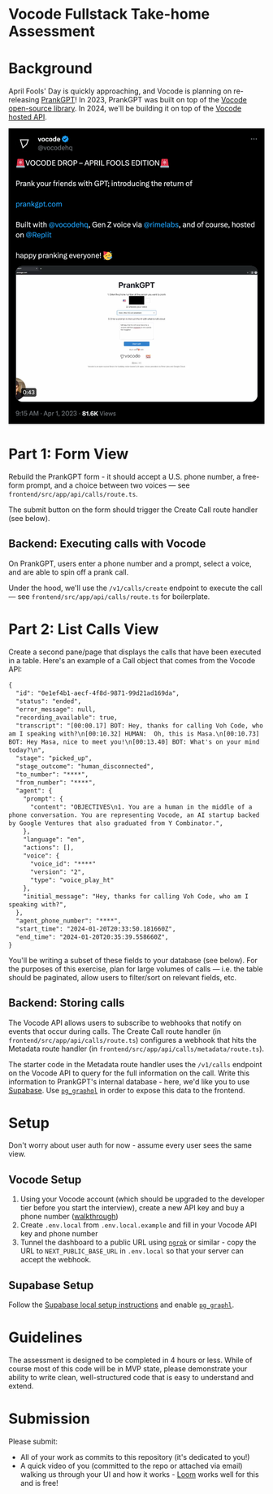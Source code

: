 # Vocode Fullstack Take-home Assessment

# Background

April Fools' Day is quickly approaching, and Vocode is planning on re-releasing [PrankGPT](https://prankgpt.com)! In 2023, PrankGPT was built on top of the [Vocode open-source library](https://github.com/vocodedev/vocode-python). In 2024, we'll be building it on top of the [Vocode hosted API](https://docs.vocode.dev/hosted-quickstart).

[![Tweet](prankgpt-tweet.png)](https://twitter.com/vocodehq/status/1642199067064434688)

# Part 1: Form View

Rebuild the PrankGPT form - it should accept a U.S. phone number, a free-form prompt, and a choice between two voices — see `frontend/src/app/api/calls/route.ts`.

The submit button on the form should trigger the Create Call route handler (see below).

## Backend: Executing calls with Vocode

On PrankGPT, users enter a phone number and a prompt, select a voice, and are able to spin off a prank call.

Under the hood, we'll use the `/v1/calls/create` endpoint to execute the call — see `frontend/src/app/api/calls/route.ts` for boilerplate.

# Part 2: List Calls View

Create a second pane/page that displays the calls that have been executed in a table. Here's an example of a Call object that comes from the Vocode API:

```
{
  "id": "0e1ef4b1-aecf-4f8d-9871-99d21ad169da",
  "status": "ended",
  "error_message": null,
  "recording_available": true,
  "transcript": "[00:00.17] BOT: Hey, thanks for calling Voh Code, who am I speaking with?\n[00:10.32] HUMAN:  Oh, this is Masa.\n[00:10.73] BOT: Hey Masa, nice to meet you!\n[00:13.40] BOT: What's on your mind today?\n",
  "stage": "picked_up",
  "stage_outcome": "human_disconnected",
  "to_number": "****",
  "from_number": "****",
  "agent": {
    "prompt": {
      "content": "OBJECTIVES\n1. You are a human in the middle of a phone conversation. You are representing Vocode, an AI startup backed by Google Ventures that also graduated from Y Combinator.",
    },
    "language": "en",
    "actions": [],
    "voice": {
      "voice_id": "****"
      "version": "2",
      "type": "voice_play_ht"
    },
    "initial_message": "Hey, thanks for calling Voh Code, who am I speaking with?",
  },
  "agent_phone_number": "****",
  "start_time": "2024-01-20T20:33:50.181660Z",
  "end_time": "2024-01-20T20:35:39.558660Z",
}
```

You'll be writing a subset of these fields to your database (see below). For the purposes of this exercise, plan for large volumes of calls — i.e. the table should be paginated, allow users to filter/sort on relevant fields, etc.

## Backend: Storing calls

The Vocode API allows users to subscribe to webhooks that notify on events that occur during calls. The Create Call route handler (in `frontend/src/app/api/calls/route.ts`) configures a webhook that hits the Metadata route handler (in `frontend/src/app/api/calls/metadata/route.ts`).

The starter code in the Metadata route handler uses the `/v1/calls` endpoint on the Vocode API to query for the full information on the call. Write this information to PrankGPT's internal database - here, we'd like you to use [Supabase](https://supabase.com/). Use [`pg_graphql`](https://github.com/supabase/pg_graphql) in order to expose this data to the frontend.

# Setup

Don't worry about user auth for now - assume every user sees the same view.

## Vocode Setup

1. Using your Vocode account (which should be upgraded to the developer tier before you start the interview), create a new API key and buy a phone number ([walkthrough](https://docs.vocode.dev/getting-number))
2. Create `.env.local` from `.env.local.example` and fill in your Vocode API key and phone number
3. Tunnel the dashboard to a public URL using [`ngrok`](https://ngrok.com/) or similar - copy the URL to `NEXT_PUBLIC_BASE_URL` in `.env.local` so that your server can accept the webhook.

## Supabase Setup

Follow the [Supabase local setup instructions](https://supabase.com/docs/guides/cli/local-development) and enable [`pg_graphl`](https://supabase.com/docs/guides/database/extensions/pg_graphql).

# Guidelines

The assessment is designed to be completed in 4 hours or less. While of course most of this code will be in MVP state, please demonstrate your ability to write clean, well-structured code that is easy to understand and extend.

# Submission

Please submit:

- All of your work as commits to this repository (it's dedicated to you!)
- A quick video of you (committed to the repo or attached via email) walking us through your UI and how it works - [Loom](https://www.loom.com/) works well for this and is free!
